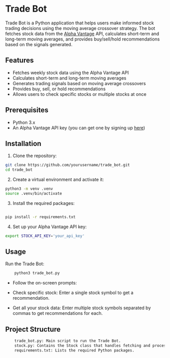 
# Trade Bot

Trade Bot is a Python application that helps users make informed stock trading decisions using the moving average crossover strategy. The bot fetches stock data from the [Alpha Vantage](https://www.alphavantage.co/) API, calculates short-term and long-term moving averages, and provides buy/sell/hold recommendations based on the signals generated.

## Features

- Fetches weekly stock data using the Alpha Vantage API
- Calculates short-term and long-term moving averages
- Generates trading signals based on moving average crossovers
- Provides buy, sell, or hold recommendations
- Allows users to check specific stocks or multiple stocks at once

## Prerequisites

- Python 3.x
- An Alpha Vantage API key (you can get one by signing up [here](https://www.alphavantage.co/support/#api-key))

## Installation

1. Clone the repository:

```sh
git clone https://github.com/yourusername/trade_bot.git
cd trade_bot
```
2. Create a virtual environment and activate it:
```sh
python3 -m venv .venv
source .venv/bin/activate
```
3. Install the required packages:

```sh

pip install -r requirements.txt
```
4. Set up your Alpha Vantage API key:

```sh
export STOCK_API_KEY='your_api_key'
```

## Usage

Run the Trade Bot:

```sh
    python3 trade_bot.py
```
- Follow the on-screen prompts:

- Check specific stock: Enter a single stock symbol to get a recommendation.
- Get all your stock data: Enter multiple stock symbols separated by commas to get recommendations for each.

## Project Structure
```sh
    trade_bot.py: Main script to run the Trade Bot.
    stock.py: Contains the Stock class that handles fetching and processing stock data.
    requirements.txt: Lists the required Python packages.
```